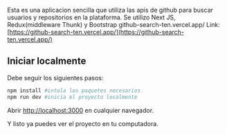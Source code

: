 Esta es una aplicacion sencilla que utiliza las apis de github para buscar usuarios y repositorios en la plataforma. Se utilizo Next JS, Redux(middleware Thunk) y Bootstrap
github-search-ten.vercel.app/
Link: [https://github-search-ten.vercel.app/](https://github-search-ten.vercel.app/)

## Iniciar localmente

Debe seguir los siguientes pasos:

```bash
npm install #intala los paquetes necesarios
npm run dev #inicia el proyecto localmente
```

Abrir [http://localhost:3000](http://localhost:3000) en cualquier navegador.

Y listo ya puedes ver el proyecto en tu computadora.
